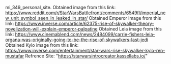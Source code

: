 mi_349_personal_site.
Obtained image from this link: https://www.reddit.com/r/StarWarsBattlefront/comments/6549fl/imperial_new_unit_symbol_seen_in_leaked_in_star/
Obtained Emperor image from this link: https://www.inverse.com/article/62375-rise-of-skywalker-theory-novelization-will-explain-emperor-palpatine
Obtained Leia image from this link: https://www.cinemablend.com/news/2484099/carrie-fishers-leia-organa-was-originally-going-to-be-the-rise-of-skywalkers-last-jedi
Obtained Kylo image from this link: https://www.inverse.com/entertainment/star-wars-rise-skywalker-kylo-ren-mustafar
Refrence Site: "https://starwarsintrocreator.kassellabs.io/" 